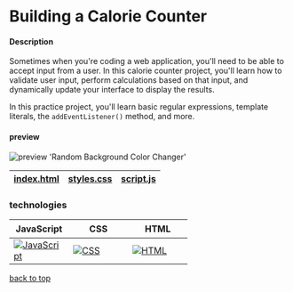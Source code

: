 
<a id=top></a>

# Building a Calorie Counter


#### Description

Sometimes when you're coding a web application,
you'll need to be able to accept input from a user.
In this calorie counter project, you'll learn how to validate user input,
perform calculations based on that input, and dynamically
update your interface to display the results.

In this practice project, you'll learn basic regular expressions,
template literals, the <code>addEventListener()</code> method, and more.

#### preview

![preview 'Random Background Color Changer'](https://github.com/AndriiKot/JS__Random_Background_Color_Changer__freeCodeCamp/blob/main/preview/end-project_v2.png)

| [index.html](#indexhtml) | [styles.css](#stylescss) | [script.js](#scriptjs) |
| ------------------------ | ------------------------ | ---------------------- |

### technologies

<table>
  <thead>
    <tr>
      <th height=33 width=91>JavaScript</th>
      <th height=33 width=91>CSS</th>
      <th height=33 width=91>HTML</th>
    </tr>
  </thead>
  <tbody>
    <tr>
      <td height=33 width=91>
        <a href=https://ecma-international.org/publications-and-standards/standards/>
          <img src=https://github.com/AndriiKot/JS__Building_a_Calorie_Counter__freeCodeCamp/blob/main/preview/icons/javascript-1.svg alt=JavaScript>
        </a>
      </td>
      <td height=33 width=91>
        <a href=https://www.w3.org/Style/CSS/>
          <img src=https://github.com/AndriiKot/JS__Building_a_Calorie_Counter__freeCodeCamp/blob/main/preview/icons/css.svg alt=CSS>
        </a>
      </td>
      <td height=33 width=91>
        <a href=https://html.spec.whatwg.org/multipage/>
          <img src=https://github.com/AndriiKot/JS__Building_a_Calorie_Counter__freeCodeCamp/blob/main/preview/icons/html.svg alt=HTML>
        </a>
      </td>
    </tr>
  </tbody>
</table>

[back to top](#top)
